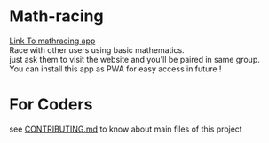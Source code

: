 # Math-racing
[Link To mathracing app](https://mathracing.herokuapp.com)   
Race with other users using basic mathematics.  
just ask them to visit the website and you'll be paired in same group.  
 You can install this app as PWA for easy access in future !
# For Coders
see [CONTRIBUTING.md](CONTRIBUTING.md) to know about main files of this project
